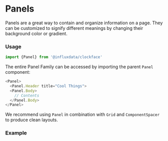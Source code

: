 # Panels

Panels are a great way to contain and organize information on a page. They can be customized to signify different meanings by changing their background color or gradient.

### Usage
```js
import {Panel} from '@influxdata/clockface'
```
The entire Panel Family can be accessed by importing the parent `Panel` component:
```js
<Panel>
  <Panel.Header title="Cool Things">
  <Panel.Body>
    // Contents
  </Panel.Body>
</Panel>
```
We recommend using `Panel` in combination with `Grid` and `ComponentSpacer` to produce clean layouts.

### Example
<!-- STORY -->


<!-- STORY HIDE START -->

<!-- STORY HIDE END -->

<!-- PROPS -->
